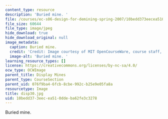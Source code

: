 ```yaml
---
content_type: resource
description: 'Buried mine. '
file: /courses/ec-s06-design-for-demining-spring-2007/10bedd373eecea510ddeba62fe3c3278_disp30.jpg
file_size: 60644
file_type: image/jpeg
hide_download: true
hide_download_original: null
image_metadata:
  caption: Buried mine.
  credit: 'Credit: Image courtesy of MIT OpenCourseWare, course staff, and students.'
  image-alt: 'Buried mine. '
learning_resource_types: []
license: https://creativecommons.org/licenses/by-nc-sa/4.0/
ocw_type: OCWImage
parent_title: Display Mines
parent_type: CourseSection
parent_uid: 076f9ba4-6fcb-8cbe-992c-b25e9e05fa8a
resourcetype: Image
title: disp30.jpg
uid: 10bedd37-3eec-ea51-0dde-ba62fe3c3278
---
```

Buried mine. 